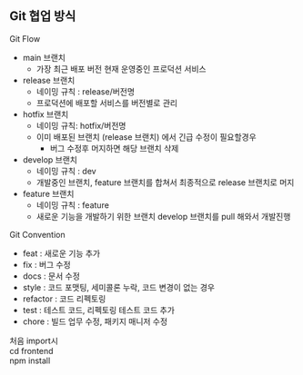 ## Git 협업 방식
Git Flow

* main 브랜치
    * 가장 최근 배포 버전 현재 운영중인 프로덕션 서비스
* release 브랜치
    * 네이밍 규칙 : release/버전명
    * 프로덕션에 배포할 서비스를 버전별로 관리
* hotfix 브랜치
    * 네이밍 규칙: hotfix/버전명
    * 이미 배포된 브랜치 (release 브랜치) 에서 긴급 수정이 필요할경우
        * 버그 수정후 머지하면 해당 브랜치 삭제
* develop 브랜치
    * 네이밍 규칙 : dev
    * 개발중인 브랜치, feature 브랜치를 합쳐서 최종적으로 release 브랜치로 머지
* feature 브랜치
    * 네이밍 규칙 : feature
    * 새로운 기능을 개발하기 위한 브랜치 develop 브랜치를 pull 해와서 개발진행

Git Convention

* feat : 새로운 기능 추가
* fix : 버그 수정
* docs : 문서 수정
* style : 코드 포맷팅, 세미콜론 누락, 코드 변경이 없는 경우
* refactor : 코드 리펙토링
* test : 테스트 코드, 리펙토링 테스트 코드 추가
* chore : 빌드 업무 수정, 패키지 매니저 수정


처음 import시   
cd frontend   
npm install


